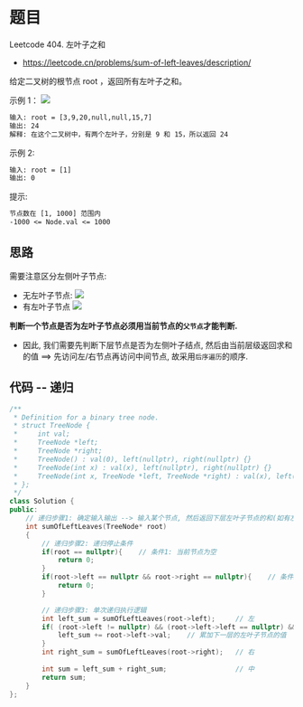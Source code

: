 # 题目
Leetcode 404. 左叶子之和
- https://leetcode.cn/problems/sum-of-left-leaves/description/

给定二叉树的根节点 root ，返回所有左叶子之和。

示例 1：
![](https://assets.leetcode.com/uploads/2021/04/08/leftsum-tree.jpg)
```txt
输入: root = [3,9,20,null,null,15,7] 
输出: 24 
解释: 在这个二叉树中，有两个左叶子，分别是 9 和 15，所以返回 24
```

示例 2:
```txt
输入: root = [1]
输出: 0
```

提示:
```txt
节点数在 [1, 1000] 范围内
-1000 <= Node.val <= 1000
```

## 思路
需要注意区分左侧叶子节点:
- 无左叶子节点:
  ![](https://code-thinking-1253855093.file.myqcloud.com/pics/20210204151949672.png)
- 有左叶子节点
 ![](https://code-thinking-1253855093.file.myqcloud.com/pics/20220902165805.png)

**判断一个节点是否为左叶子节点必须用当前节点的`父节点`才能判断.**
- 因此, 我们需要先判断下层节点是否为左侧叶子结点, 然后由当前层级返回求和的值  ==> 先访问左/右节点再访问中间节点, 故采用`后序遍历`的顺序. 


## 代码 -- 递归
```cpp
/**
 * Definition for a binary tree node.
 * struct TreeNode {
 *     int val;
 *     TreeNode *left;
 *     TreeNode *right;
 *     TreeNode() : val(0), left(nullptr), right(nullptr) {}
 *     TreeNode(int x) : val(x), left(nullptr), right(nullptr) {}
 *     TreeNode(int x, TreeNode *left, TreeNode *right) : val(x), left(left), right(right) {}
 * };
 */
class Solution {
public:
    // 递归步骤1: 确定输入输出 --> 输入某个节点, 然后返回下层左叶子节点的和(如有左叶子节点)
    int sumOfLeftLeaves(TreeNode* root)
    {
        // 递归步骤2: 递归停止条件
        if(root == nullptr){    // 条件1: 当前节点为空
            return 0;
        }
        if(root->left == nullptr && root->right == nullptr){    // 条件2: 当前节点没有子节点
            return 0;
        }

        // 递归步骤3: 单次递归执行逻辑
        int left_sum = sumOfLeftLeaves(root->left);     // 左
        if( (root->left != nullptr) && (root->left->left == nullptr) && (root->left->right == nullptr) ){       // 判断是否为左叶子节点
            left_sum += root->left->val;    // 累加下一层的左叶子节点的值
        }
        int right_sum = sumOfLeftLeaves(root->right);   // 右
        
        int sum = left_sum + right_sum;                 // 中
        return sum;
    }
};
```

